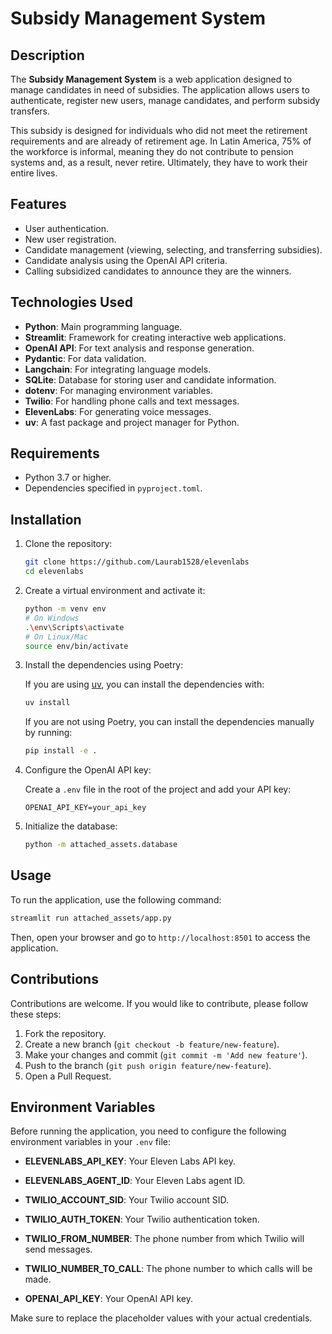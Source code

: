 # Subsidy Management System

## Description

The **Subsidy Management System** is a web application designed to manage candidates in need of subsidies. The application allows users to authenticate, register new users, manage candidates, and perform subsidy transfers. 

This subsidy is designed for individuals who did not meet the retirement requirements and are already of retirement age. In Latin America, 75% of the workforce is informal, meaning they do not contribute to pension systems and, as a result, never retire. Ultimately, they have to work their entire lives.

## Features

- User authentication.
- New user registration.
- Candidate management (viewing, selecting, and transferring subsidies).
- Candidate analysis using the OpenAI API criteria.
- Calling subsidized candidates to announce they are the winners.

## Technologies Used

- **Python**: Main programming language.
- **Streamlit**: Framework for creating interactive web applications.
- **OpenAI API**: For text analysis and response generation.
- **Pydantic**: For data validation.
- **Langchain**: For integrating language models.
- **SQLite**: Database for storing user and candidate information.
- **dotenv**: For managing environment variables.
- **Twilio**: For handling phone calls and text messages.
- **ElevenLabs**: For generating voice messages.
- **uv**: A fast package and project manager for Python.

## Requirements

- Python 3.7 or higher.
- Dependencies specified in `pyproject.toml`.

## Installation

1. Clone the repository:

   ```bash
   git clone https://github.com/Laurab1528/elevenlabs
   cd elevenlabs
   ```

2. Create a virtual environment and activate it:

   ```bash
   python -m venv env
   # On Windows
   .\env\Scripts\activate
   # On Linux/Mac
   source env/bin/activate
   ```

3. Install the dependencies using Poetry:

   If you are using [uv](https://docs.astral.sh/uv/), you can install the dependencies with:

   ```bash
   uv install
   ```

   If you are not using Poetry, you can install the dependencies manually by running:

   ```bash
   pip install -e .
   ```

4. Configure the OpenAI API key:

   Create a `.env` file in the root of the project and add your API key:

   ```plaintext
   OPENAI_API_KEY=your_api_key
   ```

5. Initialize the database:

   ```bash
   python -m attached_assets.database
   ```

## Usage

To run the application, use the following command:
```bash
streamlit run attached_assets/app.py
```

Then, open your browser and go to `http://localhost:8501` to access the application.

## Contributions

Contributions are welcome. If you would like to contribute, please follow these steps:

1. Fork the repository.
2. Create a new branch (`git checkout -b feature/new-feature`).
3. Make your changes and commit (`git commit -m 'Add new feature'`).
4. Push to the branch (`git push origin feature/new-feature`).
5. Open a Pull Request.

## Environment Variables

Before running the application, you need to configure the following environment variables in your `.env` file:



- **ELEVENLABS_API_KEY**: Your Eleven Labs API key.

- **ELEVENLABS_AGENT_ID**: Your Eleven Labs agent ID.
  

- **TWILIO_ACCOUNT_SID**: Your Twilio account SID.


- **TWILIO_AUTH_TOKEN**: Your Twilio authentication token.


- **TWILIO_FROM_NUMBER**: The phone number from which Twilio will send messages.

- **TWILIO_NUMBER_TO_CALL**: The phone number to which calls will be made.
 

- **OPENAI_API_KEY**: Your OpenAI API key.
 

Make sure to replace the placeholder values with your actual credentials.


